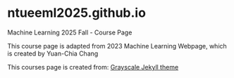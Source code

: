 # ntueeml2025.github.io
Machine Learning 2025 Fall - Course Page 

This course page is adapted from 2023 Machine Learning Webpage, which is created by Yuan-Chia Chang

This courses page is created from: [Grayscale Jekyll theme](http://jekyllthemes.org/themes/grayscale/)